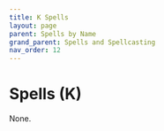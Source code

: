 ```yaml
---
title: K Spells
layout: page
parent: Spells by Name
grand_parent: Spells and Spellcasting
nav_order: 12
---
```


# Spells (K)

None.
